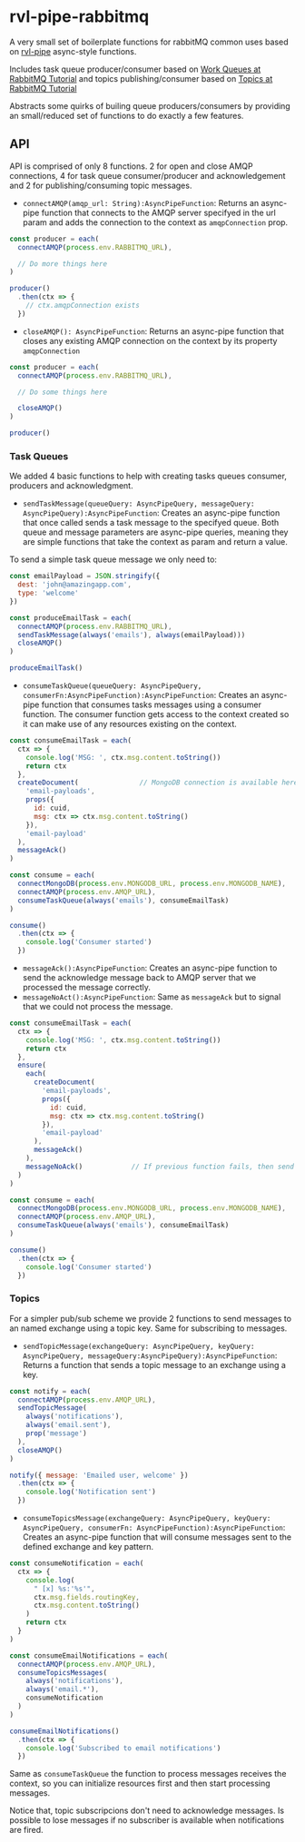 # rvl-pipe-rabbitmq

A very small set of boilerplate functions for rabbitMQ common uses based on [rvl-pipe](https://github.com/revelatio/rvl-pipe) async-style functions.

Includes task queue producer/consumer based on [Work Queues at RabbitMQ Tutorial](https://www.rabbitmq.com/tutorials/tutorial-two-javascript.html) and topics publishing/consumer based on [Topics at RabbitMQ Tutorial](https://www.rabbitmq.com/tutorials/tutorial-five-javascript.html)

Abstracts some quirks of builing queue producers/consumers by providing an small/reduced set of functions to do exactly a few features.

## API

API is comprised of only 8 functions. 2 for open and close AMQP connections, 4 for task queue consumer/producer and acknowledgement and 2 for publishing/consuming topic messages.

- `connectAMQP(amqp_url: String):AsyncPipeFunction`: Returns an async-pipe function that connects to the AMQP server specifyed in the url param  and adds the connection to the context as `amqpConnection` prop.

```javascript
const producer = each(
  connectAMQP(process.env.RABBITMQ_URL),

  // Do more things here
)

producer()
  .then(ctx => {
    // ctx.amqpConnection exists
  })
```

- `closeAMQP(): AsyncPipeFunction`: Returns an async-pipe function that closes any existing AMQP connection on the context by its property `amqpConnection`

```javascript
const producer = each(
  connectAMQP(process.env.RABBITMQ_URL),

  // Do some things here

  closeAMQP()
)

producer()
```

### Task Queues

We added 4 basic functions to help with creating tasks queues consumer, producers and acknowledgment.

- `sendTaskMessage(queueQuery: AsyncPipeQuery, messageQuery: AsyncPipeQuery):AsyncPipeFunction`: Creates an async-pipe function that once called sends a task message to the specifyed queue. Both queue and message parameters are async-pipe queries, meaning they are simple functions that take the context as param and return a value.

To send a simple task queue message we only need to:

```javascript
const emailPayload = JSON.stringify({
  dest: 'john@amazingapp.com',
  type: 'welcome'
})

const produceEmailTask = each(
  connectAMQP(process.env.RABBITMQ_URL),
  sendTaskMessage(always('emails'), always(emailPayload)))
  closeAMQP()
)

produceEmailTask()
```

- `consumeTaskQueue(queueQuery: AsyncPipeQuery, consumerFn:AsyncPipeFunction):AsyncPipeFunction`: Creates an async-pipe function that consumes tasks messages using a consumer function. The consumer function gets access to the context created so it can make use of any resources existing on the context.

```javascript
const consumeEmailTask = each(
  ctx => {
    console.log('MSG: ', ctx.msg.content.toString())
    return ctx
  },
  createDocument(               // MongoDB connection is available here
    'email-payloads',
    props({
      id: cuid,
      msg: ctx => ctx.msg.content.toString()
    }),
    'email-payload'
  ),
  messageAck()
)

const consume = each(
  connectMongoDB(process.env.MONGODB_URL, process.env.MONGODB_NAME),
  connectAMQP(process.env.AMQP_URL),
  consumeTaskQueue(always('emails'), consumeEmailTask)
)

consume()
  .then(ctx => {
    console.log('Consumer started')
  })
```

- `messageAck():AsyncPipeFunction`: Creates an async-pipe function to send the acknowledge message back to AMQP server that we processed the message correctly.
- `messageNoAct():AsyncPipeFunction`: Same as `messageAck` but to signal that we could not process the message.

```javascript
const consumeEmailTask = each(
  ctx => {
    console.log('MSG: ', ctx.msg.content.toString())
    return ctx
  },
  ensure(
    each(
      createDocument(
        'email-payloads',
        props({
          id: cuid,
          msg: ctx => ctx.msg.content.toString()
        }),
        'email-payload'
      ),
      messageAck()
    ),
    messageNoAck()            // If previous function fails, then send noAck
  )
)

const consume = each(
  connectMongoDB(process.env.MONGODB_URL, process.env.MONGODB_NAME),
  connectAMQP(process.env.AMQP_URL),
  consumeTaskQueue(always('emails'), consumeEmailTask)
)

consume()
  .then(ctx => {
    console.log('Consumer started')
  })
```

### Topics

For a simpler pub/sub scheme we provide 2 functions to send messages to an named exchange using a topic key. Same for subscribing to messages.

- `sendTopicMessage(exchangeQuery: AsyncPipeQuery, keyQuery: AsyncPipeQuery, messageQuery:AsyncPipeQuery):AsyncPipeFunction`: Returns a function that sends a topic message to an exchange using a key.

```javascript
const notify = each(
  connectAMQP(process.env.AMQP_URL),
  sendTopicMessage(
    always('notifications'),
    always('email.sent'),
    prop('message')
  ),
  closeAMQP()
)

notify({ message: 'Emailed user, welcome' })
  .then(ctx => {
    console.log('Notification sent')
  })
```

- `consumeTopicsMessage(exchangeQuery: AsyncPipeQuery, keyQuery: AsyncPipeQuery, consumerFn: AsyncPipeFunction):AsyncPipeFunction`: Creates an async-pipe function that will consume messages sent to the defined exchange and key pattern.

```javascript
const consumeNotification = each(
  ctx => {
    console.log(
      " [x] %s:'%s'",
      ctx.msg.fields.routingKey,
      ctx.msg.content.toString()
    )
    return ctx
  }
)

const consumeEmailNotifications = each(
  connectAMQP(process.env.AMQP_URL),
  consumeTopicsMessages(
    always('notifications'),
    always('email.*'),
    consumeNotification
  )
)

consumeEmailNotifications()
  .then(ctx => {
    console.log('Subscribed to email notifications')
  })
```

Same as `consumeTaskQueue` the function to process messages receives the context, so you can initialize resources first and then start processing messages.

Notice that, topic subscripcions don't need to acknowledge messages. Is possible to lose messages if no subscriber is available when notifications are fired.




